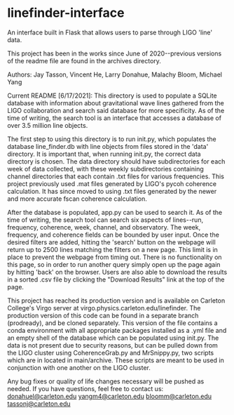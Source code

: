 # linefinder-interface
An interface built in Flask that allows users to parse through LIGO 'line' data.

This project has been in the works since June of 2020--previous versions of the readme file are found in the archives directory.

Authors: Jay Tasson, Vincent He, Larry Donahue, Malachy Bloom, Michael Yang

Current README [6/17/2021]:
This directory is used to populate a SQLite database with information about gravitational wave lines gathered from the LIGO collaboration and search said database for more specificity. As of the time of writing, the search tool is an interface that accesses a database of over 3.5 million line objects.

The first step to using this directory is to run init.py, which populates the database line_finder.db with line objects from files stored in the 'data' directory. It is important that, when running init.py, the correct data directory is chosen. The data directory should have subdirectories for each week of data collected, with these weekly subdirectories containing channel directories that each contain .txt files for various frequencies. This project previously used .mat files generated by LIGO's pycoh coherence calculation. It has since moved to using .txt files generated by the newer and more accurate fscan coherence calculation.

After the database is populated, app.py can be used to search it. As of the time of writing, the search tool can search six aspects of lines--run, frequency, coherence, week, channel, and observatory. The week, frequency, and coherence fields can be bounded by user input. Once the desired filters are added, hitting the 'search' button on the webpage will return up to 2500 lines matching the filters on a new page. This limit is in place to prevent the webpage from timing out. There is no functionality on this page, so in order to run another query simply open up the page again by hitting 'back' on the browser. Users are also able to download the results in a sorted .csv file by clicking the "Download Results" link at the top of the page.

This project has reached its production version and is available on Carleton College's Virgo server at virgo.physics.carleton.edu/linefinder. The production version of this code can be found in a separate branch (prodready), and be cloned separately. This version of the file contains a conda environment with all appropriate packages installed as a .yml file and an empty shell of the database which can be populated using init.py. The data is not present due to security reasons, but can be pulled down from the LIGO cluster using CoherenceGrab.py and MrSnippy.py, two scripts which are in located in main/archive. These scripts are meant to be used in conjunction with one another on the LIGO cluster.

Any bug fixes or quality of life changes necessary will be pushed as needed. If you have questions, feel free to contact us:
donahuel@carleton.edu
yangm4@carleton.edu
bloomm@carleton.edu
tassonj@carleton.edu
